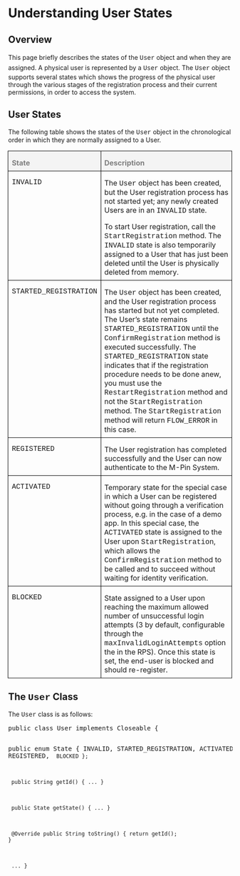 <h1>Understanding User States</h1>
<h2>Overview</h2>
<p class="MsoNormal">This page briefly describes the <span style="line-height: 19.2000007629395px;">states</span><span style="line-height: 19.2000007629395px;"> of </span><span style="line-height: 1.6em;">the </span><span class="CVXCodeinText" style="line-height: 1.6em;"><span style="font-family: 'Courier New';">User</span></span><span style="line-height: 1.6em;"> object and when they are assigned. </span>A physical user is represented by a <span class="CVXCodeinText"><span style="font-family: 'Courier New';">User</span></span> object. The <span class="CVXCodeinText"><span style="font-family: 'Courier New';">User</span></span> object supports several states which shows the progress of the physical user through the various stages of the registration process and their current permissions, in order to access the system.</p>

<h2>User States</h2>
<p class="MsoNormal">The following table shows the states of the <span class="CVXCodeinText"><span style="font-family: 'Courier New';">User</span></span> object in the chronological order in which they are normally assigned to a User.</p>

<table class="MsoNormalTable" style="margin-left: -.4pt; border-collapse: collapse;" border="0" cellspacing="0" cellpadding="0">
<tbody>
<tr>
<td style="border: solid windowtext 1.0pt; background: #F4F4F4; padding: 0in 5.75pt 0in 5.75pt;" valign="top">
<p class="MsoNormal" style="margin-bottom: 6.0pt; line-height: normal;"><b><span style="color: #7f7f7f;">State</span></b></p>
</td>
<td style="border: solid windowtext 1.0pt; border-left: none; background: #F4F4F4; padding: 0in 5.4pt 0in 5.4pt;" valign="top">
<p class="MsoNormal" style="margin-bottom: 6.0pt; line-height: normal;"><b><span style="color: #7f7f7f;">Description</span></b></p>
</td>
</tr>
<tr>
<td style="border: solid windowtext 1.0pt; border-top: none; padding: 0in 5.75pt 0in 5.75pt;" valign="top">
<p class="CVXAPIDefinitionNoHighlight"><span style="font-family: 'Courier New';">INVALID</span></p>
</td>
<td style="border-top: none; border-left: none; border-bottom: solid windowtext 1.0pt; border-right: solid windowtext 1.0pt; padding: 0in 5.4pt 0in 5.4pt;" valign="top">
<p class="MsoNormal" style="margin-bottom: 6.0pt; line-height: normal;">The <span class="CVXCodeinText"><span style="font-family: 'Courier New';">User</span></span> object has been created, but the User registration process has not started yet; any newly created Users are in an <span class="CVXCodeinText"><span style="font-family: 'Courier New';">INVALID</span></span> state.</p>
<p class="MsoNormal" style="margin-bottom: 6.0pt; line-height: normal;">To start User registration, call the <span class="CVXCodeinText"><span style="font-family: 'Courier New';">StartRegistration</span></span> method. The <span class="CVXCodeinText"><span style="font-family: 'Courier New';">INVALID</span></span> state is also temporarily assigned to a User that has just been deleted until the User is physically deleted from memory.</p>
</td>
</tr>
<tr>
<td style="border: solid windowtext 1.0pt; border-top: none; padding: 0in 5.75pt 0in 5.75pt;" valign="top">
<p class="CVXAPIDefinitionNoHighlight"><span style="font-family: 'Courier New';">STARTED_REGISTRATION</span></p>
</td>
<td style="border-top: none; border-left: none; border-bottom: solid windowtext 1.0pt; border-right: solid windowtext 1.0pt; padding: 0in 5.4pt 0in 5.4pt;" valign="top">
<p class="MsoNormal" style="margin-bottom: 6.0pt; line-height: normal;">The <span class="CVXCodeinText"><span style="font-family: 'Courier New';">User</span></span> object has been created, and the User registration process has started but not yet completed. The User’s state remains <span class="CVXCodeinText"><span style="font-family: 'Courier New';">STARTED_REGISTRATION</span></span> until the<span class="CVXCodeinText"><span style="font-family: 'Courier New';"> ConfirmRegistration</span></span> method is executed successfully. The <span class="CVXCodeinText"><span style="font-family: 'Courier New';">STARTED_REGISTRATION</span></span> state indicates that if the registration procedure needs to be done anew, you must use the <span class="CVXCodeinText"><span style="font-family: 'Courier New';">RestartRegistration</span></span> method and not the <span class="CVXCodeinText"><span style="font-family: 'Courier New';">StartRegistration</span></span> method. The <span class="CVXCodeinText"><span style="font-family: 'Courier New';">StartRegistration</span></span> method will return <span class="CVXCodeinText"><span style="font-family: 'Courier New';">FLOW_ERROR</span></span> in this case.</p>
</td>
</tr>
<tr>
<td style="border: solid windowtext 1.0pt; border-top: none; padding: 0in 5.75pt 0in 5.75pt;" valign="top">
<p class="CVXAPIDefinitionNoHighlight"><span style="font-family: 'Courier New';">REGISTERED</span></p>
</td>
<td style="border-top: none; border-left: none; border-bottom: solid windowtext 1.0pt; border-right: solid windowtext 1.0pt; padding: 0in 5.4pt 0in 5.4pt;" valign="top">
<p class="MsoNormal" style="margin-bottom: 6.0pt; line-height: normal;">The User registration has completed successfully and the User can now authenticate to the M-Pin System.</p>
</td>
</tr>
<tr>
<td style="border: solid windowtext 1.0pt; border-top: none; padding: 0in 5.75pt 0in 5.75pt;" valign="top">
<p class="CVXAPIDefinitionNoHighlight"><span style="font-family: 'Courier New';">ACTIVATED</span></p>
</td>
<td style="border-top: none; border-left: none; border-bottom: solid windowtext 1.0pt; border-right: solid windowtext 1.0pt; padding: 0in 5.4pt 0in 5.4pt;" valign="top">
<p class="MsoNormal" style="margin-bottom: 6.0pt; line-height: normal;">Temporary state for the special case in which a User can be registered without going through a verification process, e.g. in the case of a demo app. In this special case, the <span class="CVXCodeinText"><span style="font-family: 'Courier New';">ACTIVATED</span></span> state is assigned to the User upon <span class="CVXCodeinText"><span style="font-family: 'Courier New';">StartRegistration</span></span>, which allows the <span class="CVXCodeinText"><span style="font-family: 'Courier New';">ConfirmRegistration</span></span> method to be called and to succeed without waiting for identity verification.</p>
</td>
</tr>
<tr>
<td style="border: solid windowtext 1.0pt; border-top: none; padding: 0in 5.75pt 0in 5.75pt;" valign="top">
<p class="CVXAPIDefinitionNoHighlight"><span style="font-family: 'Courier New';">BLOCKED</span></p>
</td>
<td style="border-top: none; border-left: none; border-bottom: solid windowtext 1.0pt; border-right: solid windowtext 1.0pt; padding: 0in 5.4pt 0in 5.4pt;" valign="top">
<p class="MsoNormal" style="margin-bottom: 6.0pt; line-height: normal;">State assigned to a User upon reaching the maximum allowed number of unsuccessful login attempts (3 by default, configurable through the <span class="CVXCodeinText"><span style="font-family: 'Courier New';">maxInvalidLoginAttempts</span></span> option the in the RPS). Once this state is set, the end-user is blocked and should re-register.</p>
</td>
</tr>
</tbody>
</table>
<h2>The <span style="font-family: 'Courier New';">User</span> Class</h2>
The <span class="CVXCodeinText"><span style="font-family: 'Courier New';">User</span></span> class is as follows:
<pre class="computer_code">public class User implements Closeable {

public enum State {
INVALID,
STARTED_REGISTRATION,
ACTIVATED,
REGISTERED,
<code> BLOCKED
};</code>

<code> public String getId() {
...
}</code>

<code> public State getState() {
...
}</code>

<code> @Override
public String toString() {
return getId();
}</code>

<code> ...
}</code></pre>
<p class="CVXCodeExample" style="margin-left: 40px;"></p>